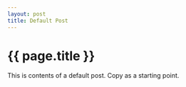 ```yaml
---
layout: post
title: Default Post
---
```



# {{ page.title }}


This is contents of a default post. Copy as a starting point.
